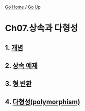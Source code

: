 [Go Home](https://github.com/devJRL/CodeLab-JAVA-Basic#codelab-java-basic) / [Go Up](..)

# Ch07.상속과 다형성

## 1. [개념](./intro)

## 2. [상속 예제](./exInheritance)

## 3. [형 변환](./exInheritance/OverridingTest.java#L18)

## 4. [다형성(polymorphism)](./polymorphism)

